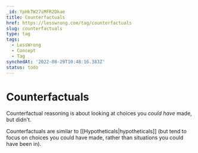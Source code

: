 ```yaml
---
_id: YpHkTW27iMFR2Dkae
title: Counterfactuals
href: https://lesswrong.com/tag/counterfactuals
slug: counterfactuals
type: tag
tags:
  - LessWrong
  - Concept
  - Tag
synchedAt: '2022-08-29T10:48:16.383Z'
status: todo
---
```


# Counterfactuals

Counterfactual reasoning is about looking at choices you *could* *have* made, but didn't.

Counterfactuals are similar to [[Hypotheticals|hypotheticals]] (but tend to focus on choices you could have made, rather than situations you could have been in).
